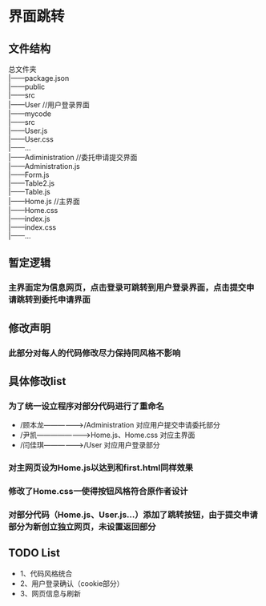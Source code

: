# 界面跳转
## 文件结构
 总文件夹  
   |——package.json  
   |——public  
   |——src  
        |——User //用户登录界面   
            |——mycode  
            |——src  
                |——User.js  
                |——User.css  
                |——...  
        |——Adiministration //委托申请提交界面  
           |——Administration.js  
           |——Form.js  
               |——Table2.js  
               |——Table.js    
               |——Home.js //主界面  
        |——Home.css  
        |——index.js  
        |——index.css  
        |——...  
## 暂定逻辑
### 主界面定为信息网页，点击登录可跳转到用户登录界面，点击提交申请跳转到委托申请界面
## 修改声明
### 此部分对每人的代码修改尽力保持同风格不影响
## 具体修改list
### 为了统一设立程序对部分代码进行了重命名
* /顾本龙——————>/Administration 对应用户提交申请委托部分
* /尹凯————————>Home.js、Home.css 对应主界面
* /闫佳琪——————>/User 对应用户登录部分
### 对主网页设为Home.js以达到和first.html同样效果
### 修改了Home.css一使得按钮风格符合原作者设计
### 对部分代码（Home.js、User.js...）添加了跳转按钮，由于提交申请部分为新创立独立网页，未设置返回部分
## TODO List
*  1、代码风格统合
*  2、用户登录确认（cookie部分）
*  3、网页信息与刷新